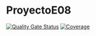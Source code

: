 # ProyectoE08

[![Quality Gate Status](https://sonarcloud.io/api/project_badges/measure?project=OscarCordobesNavarro_ProyectoLetrasCopiaSonar&metric=alert_status)](https://sonarcloud.io/summary/new_code?id=OscarCordobesNavarro_ProyectoLetrasCopiaSonar)
[![Coverage](https://sonarcloud.io/api/project_badges/measure?project=OscarCordobesNavarro_ProyectoLetrasCopiaSonar&metric=coverage)](https://sonarcloud.io/summary/new_code?id=OscarCordobesNavarro_ProyectoLetrasCopiaSonar)
